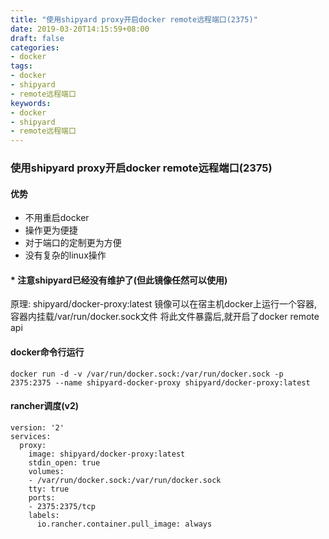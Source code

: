 ```yaml
---
title: "使用shipyard proxy开启docker remote远程端口(2375)"
date: 2019-03-20T14:15:59+08:00
draft: false
categories:
- docker
tags:
- docker
- shipyard
- remote远程端口
keywords:
- docker
- shipyard
- remote远程端口
---
```


### 使用shipyard proxy开启docker remote远程端口(2375)

#### 优势
* 不用重启docker
* 操作更为便捷
* 对于端口的定制更为方便
* 没有复杂的linux操作

#### * 注意shipyard已经没有维护了(但此镜像任然可以使用)
原理: shipyard/docker-proxy:latest 镜像可以在宿主机docker上运行一个容器,容器内挂载/var/run/docker.sock文件 将此文件暴露后,就开启了docker remote api

#### docker命令行运行
```
docker run -d -v /var/run/docker.sock:/var/run/docker.sock -p 2375:2375 --name shipyard-docker-proxy shipyard/docker-proxy:latest
```

#### rancher调度(v2)
```
version: '2'
services:
  proxy:
    image: shipyard/docker-proxy:latest
    stdin_open: true
    volumes:
    - /var/run/docker.sock:/var/run/docker.sock
    tty: true
    ports:
    - 2375:2375/tcp
    labels:
      io.rancher.container.pull_image: always
```

